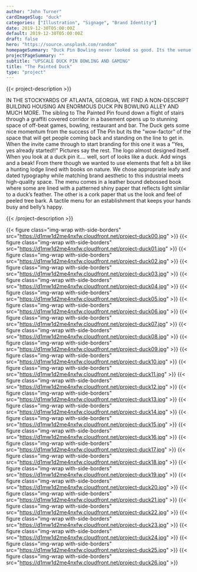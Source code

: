 ```yaml
---
author: "John Turner"
cardImageSlug: "duck"
categories: ["Illustration", "Signage", "Brand Identity"]
date: 2019-12-30T05:00:00Z
default: 2019-12-30T05:00:00Z
draft: false
hero: "https://source.unsplash.com/random"
homepageSummary: "Duck Pin Bowling never looked so good. Its the venue and event you didn't know you needed until this place opened. The branding came easy for this one."
projectPageSummary: ""
subtitle: "UPSCALE DUCK PIN BOWLING AND GAMING"
title: "The Painted Duck"
type: "project"
---
```


{{< project-description >}} <p>IN THE STOCKYARDS OF ATLANTA, GEORGIA, WE FIND A NON-DESCRIPT BUILDING HOUSING AN ENORMOUS DUCK PIN BOWLING ALLEY AND MUCH MORE. The sibling to The Painted Pin found down a flight of stairs through a graffiti covered corridor in a basement opens up to stunning space of off-beat games, bowling, restaurant and bar. The Duck gets some nice momentum from the success of The Pin but its the "wow-factor" of the space that will get people coming back and standing on the line to get in. When the invite came through to start branding for this one it was a "Yes, yes already started!!" Pictures say the rest. The logo almost designed itself. When you look at a duck pin it…. well, sort of looks like a duck. Add wings and a beak! From there though we wanted to use elements that felt a bit like a hunting lodge lined with books on nature. We chose appropriate leafy and dated typography while matching brand aesthetic to this industrial meets high-quality space. The menu comes in a leather bound debossed book where some are lined with a patterned shiny paper that reflects light similar to a duck’s feather. The other is a cork paper that us the look and feel of peeled tree bark. A tactile menu for an establishment that keeps your hands busy and belly’s happy. </p> {{< /project-description >}}

{{< figure class="img-wrap with-side-borders" src="https://d1mw1d2me4nxfw.cloudfront.net/project-duck00.jpg" >}}
{{< figure class="img-wrap with-side-borders" src="https://d1mw1d2me4nxfw.cloudfront.net/project-duck01.jpg" >}} 
{{< figure class="img-wrap with-side-borders" src="https://d1mw1d2me4nxfw.cloudfront.net/project-duck02.jpg" >}}
{{< figure class="img-wrap with-side-borders" src="https://d1mw1d2me4nxfw.cloudfront.net/project-duck03.jpg" >}} 
{{< figure class="img-wrap with-side-borders" src="https://d1mw1d2me4nxfw.cloudfront.net/project-duck04.jpg" >}} 
{{< figure class="img-wrap with-side-borders" src="https://d1mw1d2me4nxfw.cloudfront.net/project-duck05.jpg" >}} 
{{< figure class="img-wrap with-side-borders" src="https://d1mw1d2me4nxfw.cloudfront.net/project-duck06.jpg" >}} 
{{< figure class="img-wrap with-side-borders" src="https://d1mw1d2me4nxfw.cloudfront.net/project-duck07.jpg" >}} 
{{< figure class="img-wrap with-side-borders" src="https://d1mw1d2me4nxfw.cloudfront.net/project-duck08.jpg" >}} 
{{< figure class="img-wrap with-side-borders" src="https://d1mw1d2me4nxfw.cloudfront.net/project-duck09.jpg" >}} 
{{< figure class="img-wrap with-side-borders" src="https://d1mw1d2me4nxfw.cloudfront.net/project-duck10.jpg" >}} 
{{< figure class="img-wrap with-side-borders" src="https://d1mw1d2me4nxfw.cloudfront.net/project-duck11.jpg" >}}
{{< figure class="img-wrap with-side-borders" src="https://d1mw1d2me4nxfw.cloudfront.net/project-duck12.jpg" >}}
{{< figure class="img-wrap with-side-borders" src="https://d1mw1d2me4nxfw.cloudfront.net/project-duck13.jpg" >}}
{{< figure class="img-wrap with-side-borders" src="https://d1mw1d2me4nxfw.cloudfront.net/project-duck14.jpg" >}}
{{< figure class="img-wrap with-side-borders" src="https://d1mw1d2me4nxfw.cloudfront.net/project-duck15.jpg" >}}
{{< figure class="img-wrap with-side-borders" src="https://d1mw1d2me4nxfw.cloudfront.net/project-duck16.jpg" >}}
{{< figure class="img-wrap with-side-borders" src="https://d1mw1d2me4nxfw.cloudfront.net/project-duck17.jpg" >}}
{{< figure class="img-wrap with-side-borders" src="https://d1mw1d2me4nxfw.cloudfront.net/project-duck18.jpg" >}}
{{< figure class="img-wrap with-side-borders" src="https://d1mw1d2me4nxfw.cloudfront.net/project-duck19.jpg" >}}
{{< figure class="img-wrap with-side-borders" src="https://d1mw1d2me4nxfw.cloudfront.net/project-duck20.jpg" >}}
{{< figure class="img-wrap with-side-borders" src="https://d1mw1d2me4nxfw.cloudfront.net/project-duck21.jpg" >}}
{{< figure class="img-wrap with-side-borders" src="https://d1mw1d2me4nxfw.cloudfront.net/project-duck22.jpg" >}}
{{< figure class="img-wrap with-side-borders" src="https://d1mw1d2me4nxfw.cloudfront.net/project-duck23.jpg" >}}
{{< figure class="img-wrap with-side-borders" src="https://d1mw1d2me4nxfw.cloudfront.net/project-duck24.jpg" >}}
{{< figure class="img-wrap with-side-borders" src="https://d1mw1d2me4nxfw.cloudfront.net/project-duck25.jpg" >}}
{{< figure class="img-wrap with-side-borders" src="https://d1mw1d2me4nxfw.cloudfront.net/project-duck26.jpg" >}}

